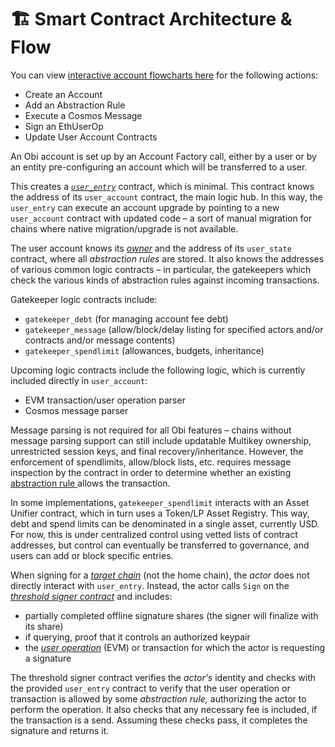 # 🏗️ Smart Contract Architecture & Flow

You can view [interactive account flowcharts here](https://lucid.app/lucidchart/5b1a975e-f1a4-4893-94eb-70bbba792fde/edit?invitationId=inv\_d72b305e-e151-4ec2-adff-e699fa89a658\&page=0\_0) for the following actions:

* Create an Account
* Add an Abstraction Rule
* Execute a Cosmos Message
* Sign an EthUserOp
* Update User Account Contracts

An Obi account is set up by an Account Factory call, either by a user or by an entity pre-configuring an account which will be transferred to a user.

This creates a [_`user_entry`_](../../glossary.md) contract, which is minimal. This contract knows the address of its `user_account` contract, the main logic hub. In this way, the `user_entry` can execute an account upgrade by pointing to a new `user_account` contract with updated code – a sort of manual migration for chains where native migration/upgrade is not available.

The user account knows its [_owner_](../../glossary.md) and the address of its `user_state` contract, where all _abstraction rules_ are stored. It also knows the addresses of various common logic contracts – in particular, the gatekeepers which check the various kinds of abstraction rules against incoming transactions.

Gatekeeper logic contracts include:

* `gatekeeper_debt` (for managing account fee debt)
* `gatekeeper_message` (allow/block/delay listing for specified actors and/or contracts and/or message contents)
* `gatekeeper_spendlimit` (allowances, budgets, inheritance)

Upcoming logic contracts include the following logic, which is currently included directly in `user_account`:

* EVM transaction/user operation parser
* Cosmos message parser

Message parsing is not required for all Obi features – chains without message parsing support can still include updatable Multikey ownership, unrestricted session keys, and final recovery/inheritance. However, the enforcement of spendlimits, allow/block lists, etc. requires message inspection by the contract in order to determine whether an existing [abstraction rule ](../../glossary.md#abstraction-rule)allows the transaction.

In some implementations, `gatekeeper_spendlimit` interacts with an Asset Unifier contract, which in turn uses a Token/LP Asset Registry. This way, debt and spend limits can be denominated in a single asset, currently USD. For now, this is under centralized control using vetted lists of contract addresses, but control can eventually be transferred to governance, and users can add or block specific entries.

When signing for a [_target chain_](../../glossary.md) (not the home chain), the _actor_ does not directly interact with `user_entry`. Instead, the actor calls `Sign` on the [_threshold signer contract_](../../glossary.md) and includes:

* partially completed offline signature shares (the signer will finalize with its share)
* if querying, proof that it controls an authorized keypair
* the [_user operation_](../../glossary.md) (EVM) or transaction for which the actor is requesting a signature

The threshold signer contract verifies the _actor's_ identity and checks with the provided `user_entry` contract to verify that the user operation or transaction is allowed by some _abstraction rule,_ authorizing the actor to perform the operation. It also checks that any necessary fee is included, if the transaction is a send. Assuming these checks pass, it completes the signature and returns it.
